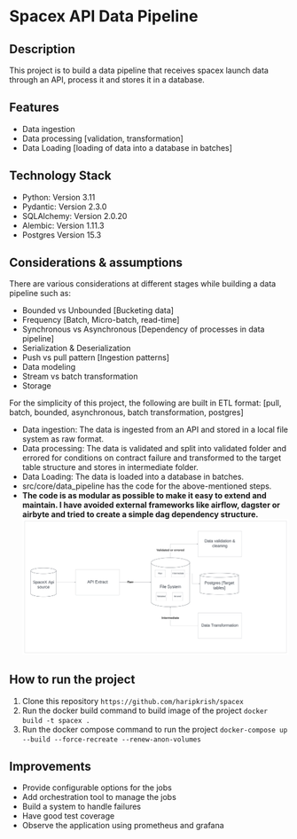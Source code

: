 # Spacex API Data Pipeline

## Description

This project is to build a data pipeline that receives spacex launch data through an API, process it and stores it in a database.

## Features

- Data ingestion
- Data processing [validation, transformation]
- Data Loading [loading of data into a database in batches]

## Technology Stack

 - Python: Version 3.11
 - Pydantic: Version 2.3.0
 - SQLAlchemy: Version 2.0.20
 - Alembic: Version 1.11.3
 - Postgres Version 15.3

## Considerations & assumptions

There are various considerations at different stages while building a data pipeline such as:
- Bounded vs Unbounded [Bucketing data]
- Frequency [Batch, Micro-batch, read-time]
- Synchronous vs Asynchronous [Dependency of processes in data pipeline]
- Serialization & Deserialization
- Push vs pull pattern [Ingestion patterns]
- Data modeling
- Stream vs batch transformation
- Storage

For the simplicity of this project, the following are built in ETL format:
[pull, batch, bounded, asynchronous, batch transformation, postgres]
- Data ingestion: The data is ingested from an API and stored in a local file system as raw format.
- Data processing: The data is validated and split into validated folder and errored for conditions on contract failure and transformed to the target table structure and stores in intermediate folder.
- Data Loading: The data is loaded into a database in batches.
- src/core/data_pipeline has the code for the above-mentioned steps. 
- **The code is as modular as possible to make it easy to extend and maintain. I have avoided external frameworks like airflow, dagster or airbyte and tried to create a simple dag dependency structure.**
![components.png](components.png)


## How to run the project

1. Clone this repository 
```https://github.com/haripkrish/spacex```
2. Run the docker build command to build image of the project
```docker build -t spacex .```
3. Run the docker compose command to run the project
```docker-compose up --build --force-recreate --renew-anon-volumes```


## Improvements

- Provide configurable options for the jobs
- Add orchestration tool to manage the jobs
- Build a system to handle failures
- Have good test coverage
- Observe the application using prometheus and grafana 





